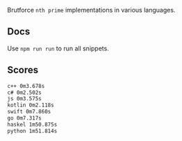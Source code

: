 Brutforce `nth prime` implementations in various languages.

Docs
----

Use `npm run run` to run all snippets.

Scores
------

```bash
c++ 0m3.678s
c# 0m2.502s
js 0m3.575s
kotlin 0m2.118s
swift 0m7.860s
go 0m7.317s
haskel 1m50.875s
python 1m51.814s
```

